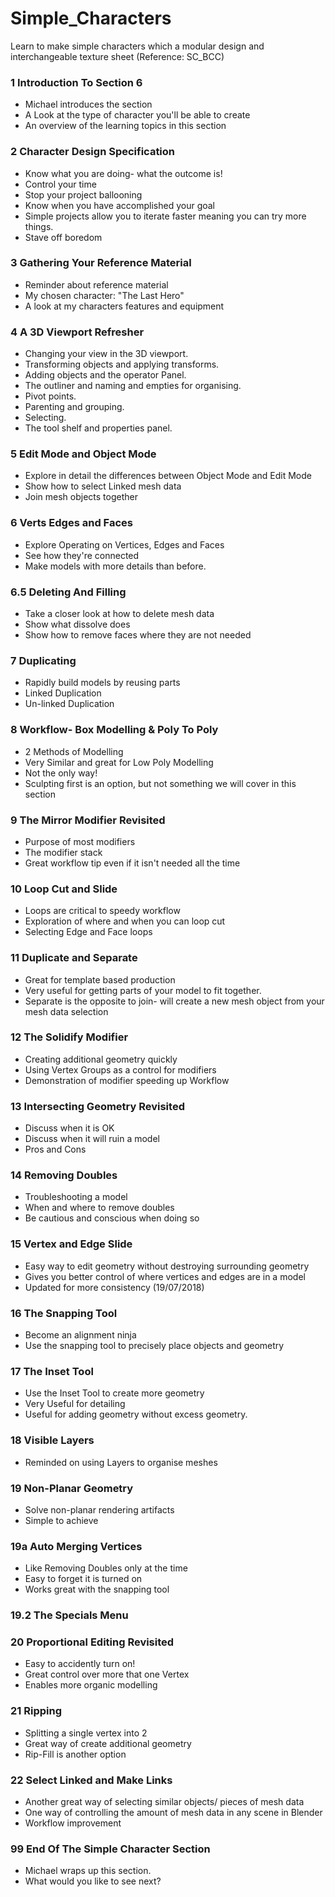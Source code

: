 # Simple_Characters
Learn to make simple characters which a modular design and interchangeable texture sheet (Reference: SC_BCC)

### 1 Introduction To Section 6
+ Michael introduces the section
+ A Look at the type of character you'll be able to create
+ An overview of the learning topics in this section

### 2 Character Design Specification
+ Know what you are doing- what the outcome is!
+ Control your time
+ Stop your project ballooning
+ Know when you have accomplished your goal
+ Simple projects allow you to iterate faster meaning you can try more things.
+ Stave off boredom

### 3 Gathering Your Reference Material
+ Reminder about reference material
+ My chosen character: "The Last Hero"
+ A look at my characters features and equipment

### 4 A 3D Viewport Refresher
+ Changing your view in the 3D viewport.
+ Transforming objects and applying transforms.
+ Adding objects and the operator Panel.
+ The outliner and naming and empties for organising.
+ Pivot points.
+ Parenting and grouping.
+ Selecting.
+ The tool shelf and properties panel.

### 5 Edit Mode and Object Mode
+ Explore in detail the differences between Object Mode and Edit Mode
+ Show how to select Linked mesh data
+ Join mesh objects together

### 6 Verts Edges and Faces
+ Explore Operating on Vertices, Edges and Faces
+ See how they're connected
+ Make models with more details than before.

### 6.5 Deleting And Filling
+ Take a closer look at how to delete mesh data
+ Show what dissolve does
+ Show how to remove faces where they are not needed

### 7 Duplicating
+ Rapidly build models by reusing parts
+ Linked Duplication
+ Un-linked Duplication

### 8 Workflow- Box Modelling & Poly To Poly
+ 2 Methods of Modelling
+ Very Similar and great for Low Poly Modelling
+ Not the only way!
+ Sculpting first is an option, but not something we will cover in this section

### 9 The Mirror Modifier Revisited
+ Purpose of most modifiers
+ The modifier stack
+ Great workflow tip even if it isn't needed all the time

### 10 Loop Cut and Slide
+ Loops are critical to speedy workflow
+ Exploration of where and when you can loop cut
+ Selecting Edge and Face loops

### 11 Duplicate and Separate
+ Great for template based production
+ Very useful for getting parts of your model to fit together.
+ Separate is the opposite to join- will create a new mesh object from your mesh data selection

### 12 The Solidify Modifier
+ Creating additional geometry quickly
+ Using Vertex Groups as a control for modifiers
+ Demonstration of modifier speeding up Workflow

### 13 Intersecting Geometry Revisited
+ Discuss when it is OK
+ Discuss when it will ruin a model
+ Pros and Cons

### 14 Removing Doubles
+ Troubleshooting a model
+ When and where to remove doubles
+ Be cautious and conscious when doing so

### 15 Vertex and Edge Slide
+ Easy way to edit geometry without destroying surrounding geometry
+ Gives you better control of where vertices and edges are in a model
+ Updated for more consistency (19/07/2018)

### 16 The Snapping Tool
+ Become an alignment ninja
+ Use the snapping tool to precisely place objects and geometry

### 17 The Inset Tool
+ Use the Inset Tool to create more geometry
+ Very Useful for detailing
+ Useful for adding geometry without excess geometry.

### 18 Visible Layers
+ Reminded on using Layers to organise meshes

### 19 Non-Planar Geometry
+ Solve non-planar rendering artifacts
+ Simple to achieve

### 19a Auto Merging Vertices
+ Like Removing Doubles only at the time
+ Easy to forget it is turned on
+ Works great with the snapping tool

### 19.2 The Specials Menu

### 20 Proportional Editing Revisited
+ Easy to accidently turn on!
+ Great control over more that one Vertex
+ Enables more organic modelling

### 21 Ripping
+ Splitting a single vertex into 2
+ Great way of create additional geometry
+ Rip-Fill is another option

### 22 Select Linked and Make Links
+ Another great way of selecting similar objects/ pieces of mesh data
+ One way of controlling the amount of mesh data in any scene in Blender
+ Workflow improvement

### 99 End Of The Simple Character Section
+ Michael wraps up this section.
+ What would you like to see next?
